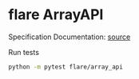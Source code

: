 # flare ArrayAPI

Specification Documentation: [source](https://data-apis.org/array-api/latest/purpose_and_scope.html)

Run tests

```bash
python -m pytest flare/array_api
```
